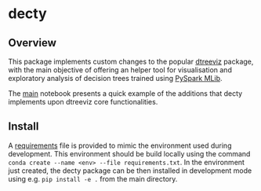 # decty
## Overview
This package implements custom changes to the popular 
[dtreeviz](https://github.com/parrt/dtreeviz) package,
with the main objective of offering an helper tool
for visualisation and exploratory analysis of decision trees
trained using [PySpark MLib](https://spark.apache.org/mllib/). 

The [main](https://github.com/ruggerod/decty/blob/main/scripts/main.ipynb)
notebook presents a quick example of the additions that decty 
implements upon dtreeviz core functionalities.

## Install
A [requirements](https://github.com/ruggerod/decty/blob/main/requirements.txt) 
file is provided to mimic the environment used during
development. This environment should be build locally
using the command `conda create --name <env> --file requirements.txt`. 
In the environment just created, the decty package can be 
then installed in development mode using e.g. `pip install -e .` from the 
main directory.